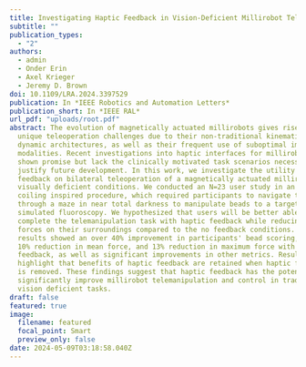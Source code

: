 ```yaml
---
title: Investigating Haptic Feedback in Vision-Deficient Millirobot Telemanipulation
subtitle: ""
publication_types:
  - "2"
authors:
  - admin
  - Onder Erin
  - Axel Krieger
  - Jeremy D. Brown
doi: 10.1109/LRA.2024.3397529
publication: In *IEEE Robotics and Automation Letters*
publication_short: In *IEEE RAL*
url_pdf: "uploads/root.pdf"
abstract: The evolution of magnetically actuated millirobots gives rise to
  unique teleoperation challenges due to their non-traditional kinematic and
  dynamic architectures, as well as their frequent use of suboptimal imaging
  modalities. Recent investigations into haptic interfaces for millirobots have
  shown promise but lack the clinically motivated task scenarios necessary to
  justify future development. In this work, we investigate the utility of haptic
  feedback on bilateral teleoperation of a magnetically actuated millirobot in
  visually deficient conditions. We conducted an N=23 user study in an aneurysm
  coiling inspired procedure, which required participants to navigate the robot
  through a maze in near total darkness to manipulate beads to a target under
  simulated fluoroscopy. We hypothesized that users will be better able to
  complete the telemanipulation task with haptic feedback while reducing excess
  forces on their surroundings compared to the no feedback conditions. Our
  results showed an over 40% improvement in participants' bead scoring, a nearly
  10% reduction in mean force, and 13% reduction in maximum force with haptic
  feedback, as well as significant improvements in other metrics. Results
  highlight that benefits of haptic feedback are retained when haptic feedback
  is removed. These findings suggest that haptic feedback has the potential to
  significantly improve millirobot telemanipulation and control in traditionally
  vision deficient tasks.
draft: false
featured: true
image:
  filename: featured
  focal_point: Smart
  preview_only: false
date: 2024-05-09T03:18:58.040Z
---
```

